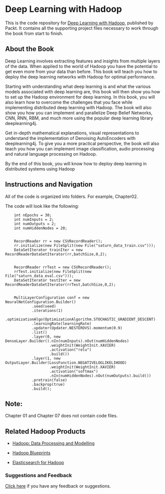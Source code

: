 # Deep Learning with Hadoop
This is the code repository for [Deep Learning with Hadoop](https://www.packtpub.com/big-data-and-business-intelligence/deep-learning-hadoop?utm_source=github&utm_medium=repository&utm_campaign=9781787124769), published by Packt. It contains all the supporting project files necessary to work through the book from start to finish.


## About the Book
Deep Learning involves extracting features and insights from multiple layers of the data. When applied to the world of Hadoop you have the potential to get even more from your data than before. This book will teach you how to deploy the deep learning networks with Hadoop for optimal performance.

Starting with understanding what deep learning is and what the various models associated with deep learning are, this book will then show you how to set up the Hadoop environment for deep learning. In this book, you will also learn how to overcome the challenges that you face while implementing distributed deep learning with Hadoop. The book will also show you how you can implement and parallelize Deep Belief Networks, CNN, RNN, RBM, and much more using the popular deep learning library deeplearning4j.

Get in-depth mathematical explanations, visual representations to understand the implementation of Denoising AutoEncoders with deeplearning4j. To give you a more practical perspective, the book will also teach you how you can implement image classification, audio processing and natural language processing on Hadoop.

By the end of this book, you will know how to deploy deep learning in distributed systems using Hadoop

## Instructions and Navigation
All of the code is organized into folders. For example, Chapter02.



The code will look like the following:

        int nEpochs = 30;
        int numInputs = 2;
        int numOutputs = 2;
        int numHiddenNodes = 20;

        
        RecordReader rr = new CSVRecordReader();
        rr.initialize(new FileSplit(new File("saturn_data_train.csv")));
        DataSetIterator trainIter = new RecordReaderDataSetIterator(rr,batchSize,0,2);

        
        RecordReader rrTest = new CSVRecordReader();
        rrTest.initialize(new FileSplit(new File("saturn_data_eval.csv")));
        DataSetIterator testIter = new RecordReaderDataSetIterator(rrTest,batchSize,0,2);

      
        MultiLayerConfiguration conf = new NeuralNetConfiguration.Builder()
                .seed(seed)
                .iterations(1)
                .optimizationAlgo(OptimizationAlgorithm.STOCHASTIC_GRADIENT_DESCENT)
                .learningRate(learningRate)
                .updater(Updater.NESTEROVS).momentum(0.9)
                .list()
                .layer(0, new DenseLayer.Builder().nIn(numInputs).nOut(numHiddenNodes)
                        .weightInit(WeightInit.XAVIER)
                        .activation("relu")
                        .build())
                .layer(1, new OutputLayer.Builder(LossFunction.NEGATIVELOGLIKELIHOOD)
                        .weightInit(WeightInit.XAVIER)
                        .activation("softmax")
                        .nIn(numHiddenNodes).nOut(numOutputs).build())
                .pretrain(false)
				.backprop(true)
				.build();



## Note:
Chapter 01 and Chapter 07 does not contain code files.

## Related Hadoop Products
* [Hadoop: Data Processing and Modelling](https://www.packtpub.com/big-data-and-business-intelligence/hadoop-data-processing-and-modelling?utm_source=github&utm_medium=repository&utm_content=9781787125162)

* [Hadoop Blueprints](https://www.packtpub.com/big-data-and-business-intelligence/hadoop-blueprints?utm_source=github&utm_medium=repository&utm_content=9781783980307)

* [Elasticsearch for Hadoop](https://www.packtpub.com/big-data-and-business-intelligence/elasticsearch-hadoop?utm_source=github&utm_medium=repository&utm_content=9781785288999)


### Suggestions and Feedback
[Click here](https://docs.google.com/forms/d/e/1FAIpQLSe5qwunkGf6PUvzPirPDtuy1Du5Rlzew23UBp2S-P3wB-GcwQ/viewform) if you have any feedback or suggestions.

